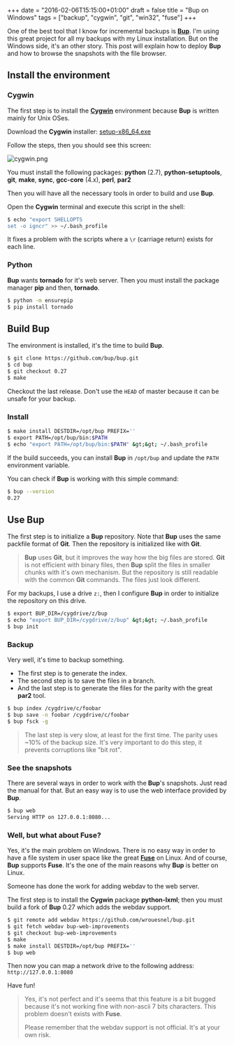 +++
date = "2016-02-06T15:15:00+01:00"
draft = false
title = "Bup on Windows"
tags = ["backup", "cygwin", "git", "win32", "fuse"]
+++

One of the best tool that I know for incremental backups is [**Bup**](https://bup.github.io). I'm using this great project for all my backups with my Linux installation. But on the Windows side, it's an other story. This post will explain how to deploy **Bup** and how to browse the snapshots with the file
browser.

## Install the environment
### Cygwin

The first step is to install the [**Cygwin**](https://www.cygwin.com/) environment because **Bup** is written mainly for Unix OSes.

Download the **Cygwin** installer: [setup-x86_64.exe](https://www.cygwin.com/setup-x86_64.exe)

Follow the steps, then you should see this screen:

![cygwin.png](/img/cygwin.png)

You must install the following packages: **python** (2.7), **python-setuptools**, **git**, **make**, **sync**, **gcc-core** (4.x), **perl**, **par2**

Then you will have all the necessary tools in order to build and use **Bup**.

Open the **Cygwin** terminal and execute this script in the shell:

```bash
$ echo "export SHELLOPTS
set -o igncr" >> ~/.bash_profile
```

It fixes a problem with the scripts where a `\r` (carriage return) exists for each line.

### Python

**Bup** wants **tornado** for it's web server. Then you must install the package manager **pip** and then, **tornado**.

```bash
$ python -m ensurepip
$ pip install tornado
```

## Build Bup

The environment is installed, it's the time to build **Bup**.

```bash
$ git clone https://github.com/bup/bup.git
$ cd bup
$ git checkout 0.27
$ make
```

Checkout the last release. Don't use the `HEAD` of master because it can be unsafe for your backup.

### Install

```bash
$ make install DESTDIR=/opt/bup PREFIX=''
$ export PATH=/opt/bup/bin:$PATH
$ echo "export PATH=/opt/bup/bin:$PATH" &gt;&gt; ~/.bash_profile
```

If the build succeeds, you can install **Bup** in `/opt/bup` and update the `PATH` environment variable.

You can check if **Bup** is working with this simple command:

```bash
$ bup --version
0.27
```

## Use Bup

The first step is to initialize a **Bup** repository. Note that **Bup** uses the same packfile format of **Git**. Then the repository is initialized like with **Git**.
> **Bup** uses **Git**, but it improves the way how the big files are stored. **Git** is not efficient with binary files, then **Bup** split the files in smaller chunks with it's own mechanism. But the repository is still readable with the common **Git** commands. The files just look different.

For my backups, I use a drive `z:`, then I configure **Bup** in order to initialize the repository on this drive.

```bash
$ export BUP_DIR=/cygdrive/z/bup
$ echo "export BUP_DIR=/cygdrive/z/bup" &gt;&gt; ~/.bash_profile
$ bup init
```

### Backup

Very well, it's time to backup something.

 * The first step is to generate the index.
 * The second step is to save the files in a branch.
 * And the last step is to generate the files for the parity with the great **par2** tool.

```bash
$ bup index /cygdrive/c/foobar
$ bup save -n foobar /cygdrive/c/foobar
$ bup fsck -g
```

> The last step is very slow, at least for the first time. The parity uses ~10% of the backup size. It's very important to do this step, it prevents corruptions like "bit rot".

### See the snapshots

There are several ways in order to work with the **Bup**'s snapshots. Just read the manual for that. But an easy way is to use the web interface provided by **Bup**.

```bash
$ bup web
Serving HTTP on 127.0.0.1:8080...
```

### Well, but what about Fuse?

Yes, it's the main problem on Windows. There is no easy way in order to have a file system in user space like the great [**Fuse**](https://en.wikipedia.org/wiki/Filesystem_in_Userspace) on Linux. And of course, **Bup** supports **Fuse**. It's the one of the main reasons why **Bup** is better on Linux.

Someone has done the work for adding webdav to the web server.

The first step is to install the **Cygwin** package **python-lxml**; then you must build a fork of **Bup** 0.27 which adds the webdav support.

```bash
$ git remote add webdav https://github.com/wrouesnel/bup.git
$ git fetch webdav bup-web-improvements
$ git checkout bup-web-improvements
$ make
$ make install DESTDIR=/opt/bup PREFIX=''
$ bup web
```

Then now you can map a network drive to the following address: `http://127.0.0.1:8080`

Have fun!

> Yes, it's not perfect and it's seems that this feature is a bit bugged because it's not working fine with non-ascii 7 bits characters. This problem doesn't exists with **Fuse**.
>
> Please remember that the webdav support is not official. It's at your own risk.
